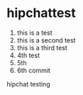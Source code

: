 hipchattest
===========

1. this is a test
2. this is a second test
3. this is a third test
4. 4th test
5. 5th
6. 6th commit

hipchat testing
